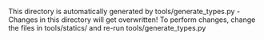 This directory is automatically generated by tools/generate_types.py - 
Changes in this directory will get overwritten! 
To perform changes, change the files in tools/statics/ and 
re-run tools/generate_types.py
